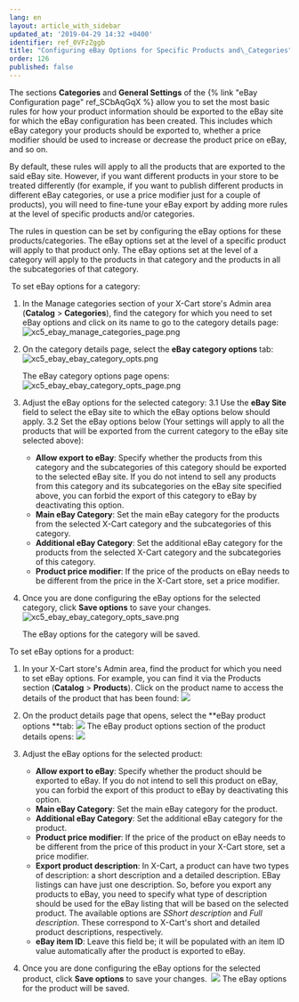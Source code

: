 ```yaml
---
lang: en
layout: article_with_sidebar
updated_at: '2019-04-29 14:32 +0400'
identifier: ref_0VFzZggb
title: "Configuring eBay Options for Specific Products and\_Categories"
order: 126
published: false
---
```

The sections **Categories** and **General Settings** of the {% link "eBay Configuration page" ref_SCbAqGqX %} allow you to set the most basic rules for how your product information should be exported to the eBay site for which the eBay configuration has been created. This includes which eBay category your products should be exported to, whether a price modifier should be used to increase or decrease the product price on eBay, and so on.

By default, these rules will apply to all the products that are exported to the said eBay site. However, if you want different products in your store to be treated differently (for example, if you want to publish different products in different eBay categories, or use a price modifier just for a couple of products), you will need to fine-tune your eBay export by adding more rules at the level of specific products and/or categories.

The rules in question can be set by configuring the eBay options for these products/categories. The eBay options set at the level of a specific product will apply to that product only. The eBay options set at the level of a category will apply to the products in that category and the products in all the subcategories of that category.

 To set eBay options for a category: 

1.  In the Manage categories section of your X-Cart store's Admin area (**Catalog** > **Categories**), find the category for which you need to set eBay options and click on its name to go to the category details page:
    ![xc5_ebay_manage_categories_page.png]({{site.baseurl}}/attachments/ref_SCbAqGqX/xc5_ebay_manage_categories_page.png)

2.  On the category details page, select the **eBay category options** tab:
    ![xc5_ebay_ebay_category_opts.png]({{site.baseurl}}/attachments/ref_SCbAqGqX/xc5_ebay_ebay_category_opts.png)

    The eBay category options page opens:
    ![xc5_ebay_ebay_category_opts_page.png]({{site.baseurl}}/attachments/ref_SCbAqGqX/xc5_ebay_ebay_category_opts_page.png)

3.  Adjust the eBay options for the selected category:
    3.1 Use the **eBay Site** field to select the eBay site to which the eBay options below should apply.
    3.2 Set the eBay options below (Your settings will apply to all the products that will be exported from the current category to the eBay site selected above):
    *   **Allow export to eBay**: Specify whether the products from this category and the subcategories of this category should be exported to the selected eBay site. If you do not intend to sell any products from this category and its subcategories on the eBay site specified above, you can forbid the export of this category to eBay by deactivating this option.
    *   **Main eBay Category**: Set the main eBay category for the products from the selected X-Cart category and the subcategories of this category.
    *   **Additional eBay Category**: Set the additional eBay category for the products from the selected X-Cart category and the subcategories of this category.
    *   **Product price modifier**: If the price of the products on eBay needs to be different from the price in the X-Cart store, set a price modifier.
4.  Once you are done configuring the eBay options for the selected category, click **Save options** to save your changes.
    ![xc5_ebay_ebay_category_opts_save.png]({{site.baseurl}}/attachments/ref_SCbAqGqX/xc5_ebay_ebay_category_opts_save.png)

    The eBay options for the category will be saved.

To set eBay options for a product:

1.  In your X-Cart store's Admin area, find the product for which you need to set eBay options. For example, you can find it via the Products section (**Catalog** > **Products**). Click on the product name to access the details of the product that has been found:
    ![]({{site.baseurl}}/attachments/9306381/9439152.png)
    
2.  On the product details page that opens, select the **eBay product options **tab:
    ![]({{site.baseurl}}/attachments/9306381/9439153.png)
    The eBay product options section of the product details opens:
    ![]({{site.baseurl}}/attachments/9306381/9439154.png)

3.  Adjust the eBay options for the selected product:

    *   **Allow export to eBay**: Specify whether the product should be exported to eBay. If you do not intend to sell this product on eBay, you can forbid the export of this product to eBay by deactivating this option.
    *   **Main eBay Category**: Set the main eBay category for the product.
    *   **Additional eBay Category**: Set the additional eBay category for the product.
    *   **Product price modifier**: If the price of the product on eBay needs to be different from the price of this product in your X-Cart store, set a price modifier.
    *   **Export product description**: In X-Cart, a product can have two types of description: a short description and a detailed description. EBay listings can have just one description. So, before you export any products to eBay, you need to specify what type of description should be used for the eBay listing that will be based on the selected product. The available options are _SShort description_ and _Full description_. These correspond to X-Cart's short and detailed product descriptions, respectively. 
    *   **eBay item ID**: Leave this field be; it will be populated with an item ID value automatically after the product is exported to eBay.
4.  Once you are done configuring the eBay options for the selected product, click **Save options** to save your changes. 
    ![]({{site.baseurl}}/attachments/9306381/9439155.png)
    The eBay options for the product will be saved.